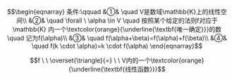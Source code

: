 $$\begin{eqnarray}
条件:\qquad 
&①& \quad V是数域\mathbb{K}上的线性空间\\
&②& \quad \forall \ \alpha \in V \quad 按照某个给定的法则f对应于\mathbb{K} 内一个\textcolor{orange}{\underline{\textbf{唯一确定}}}的数 \quad 记为f(\alpha)\\
&③& \quad f(\alpha+\beta)=f(\alpha)+f(\beta)\\
&④& \quad f(k \cdot \alpha)=k \cdot f(\alpha)
\end{eqnarray}$$

$$f  \ \  \overset{\triangle}{=} \ \ V内的一个\textcolor{orange}{\underline{\textbf{线性函数}}}$$

